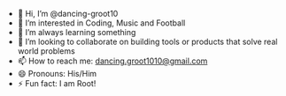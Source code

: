 - 👋 Hi, I’m @dancing-groot10
- 👀 I’m interested in Coding, Music and Football 
- 🌱 I’m always learning something
- 💞️ I’m looking to collaborate on building tools or products that solve real world problems 
- 📫 How to reach me: dancing.groot1010@gmail.com
- 😄 Pronouns: His/Him
- ⚡ Fun fact: I am Root!

<!---
dancing-groot10/dancing-groot10 is a ✨ special ✨ repository because its `README.md` (this file) appears on your GitHub profile.
You can click the Preview link to take a look at your changes.
--->
